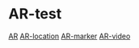 # AR-test
[AR](https://stfmy1267.github.io/AR-test/)
[AR-location](https://stfmy1267.github.io/AR-test/location.html)
[AR-marker](https://stfmy1267.github.io/AR-test/marker.html)
[AR-video](https://stfmy1267.github.io/AR-test/AR-video.html)

